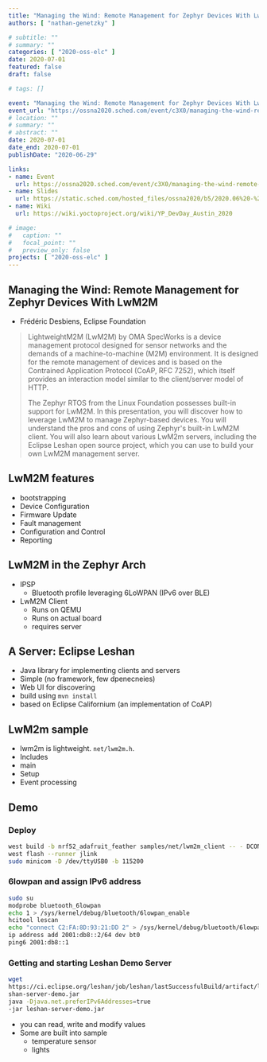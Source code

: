 ```yaml
---
title: "Managing the Wind: Remote Management for Zephyr Devices With LwM2M"
authors: [ "nathan-genetzky" ]

# subtitle: ""
# summary: ""
categories: [ "2020-oss-elc" ]
date: 2020-07-01
featured: false
draft: false

# tags: []

event: "Managing the Wind: Remote Management for Zephyr Devices With LwM2M"
event_url: "https://ossna2020.sched.com/event/c3X0/managing-the-wind-remote-management-for-zephyr-devices-with-lwm2m-frederic-desbiens-eclipse-foundation"
# location: ""
# summary: ""
# abstract: ""
date: 2020-07-01
date_end: 2020-07-01
publishDate: "2020-06-29"

links:
- name: Event
  url: https://ossna2020.sched.com/event/c3X0/managing-the-wind-remote-management-for-zephyr-devices-with-lwm2m-frederic-desbiens-eclipse-foundation
- name: Slides
  url: https://static.sched.com/hosted_files/ossna2020/b5/2020.06%20-%20fdesbiens%20-%20Managing%20the%20Wind%20-%20Zephyr%20and%20LwM2M.pdf
- name: Wiki
  url: https://wiki.yoctoproject.org/wiki/YP_DevDay_Austin_2020

# image:
#   caption: ""
#   focal_point: ""
#   preview_only: false
projects: [ "2020-oss-elc" ]
---
```


## Managing the Wind: Remote Management for Zephyr Devices With LwM2M

- Frédéric Desbiens, Eclipse Foundation

> LightweightM2M (LwM2M) by OMA SpecWorks is a device management protocol designed for sensor networks and the demands of a machine-to-machine (M2M) environment. It is designed for the remote management of devices and is based on the Contrained Application Protocol (CoAP, RFC 7252), which itself provides an interaction model similar to the client/server model of HTTP.
>
> The Zephyr RTOS from the Linux Foundation possesses built-in support for LwM2M. In this presentation, you will discover how to leverage LwM2M to manage Zephyr-based devices. You will understand the pros and cons of using Zephyr's built-in LwM2M client. You will also learn about various LwM2m servers, including the Eclipse Leshan open source project, which you can use to build your own LwM2M management server.

## LwM2M features

- bootstrapping
- Device Configuration
- Firmware Update
- Fault management
- Configuration and Control
- Reporting

## LwM2M in the Zephyr Arch

- IPSP
  - Bluetooth profile leveraging 6LoWPAN (IPv6 over BLE)
- LwM2M Client
  - Runs on QEMU
  - Runs on actual board
  - requires server

## A Server: Eclipse Leshan

- Java library for implementing clients and servers
- Simple (no framework, few dpenecneies)
- Web UI for discovering
- build  using `mvn install`
- based on Eclipse Californium (an implementation of CoAP)

## LwM2m sample

- lwm2m is lightweight. `net/lwm2m.h`.
- Includes
- main
- Setup
- Event processing

## Demo

### Deploy

```sh
west build -b nrf52_adafruit_feather samples/net/lwm2m_client -- - DCONF_FILE="prj.conf overlay-bt.conf"
west flash --runner jlink
sudo minicom -D /dev/ttyUSB0 -b 115200
```

### 6lowpan and assign IPv6 address

```sh
sudo su
modprobe bluetooth_6lowpan
echo 1 > /sys/kernel/debug/bluetooth/6lowpan_enable
hcitool lescan
echo "connect C2:FA:8D:93:21:DD 2" > /sys/kernel/debug/bluetooth/6lowpan_control
ip address add 2001:db8::2/64 dev bt0
ping6 2001:db8::1
```

### Getting and starting Leshan Demo Server

```sh
wget
https://ci.eclipse.org/leshan/job/leshan/lastSuccessfulBuild/artifact/le
shan-server-demo.jar
java -Djava.net.preferIPv6Addresses=true
-jar leshan-server-demo.jar
```

- you can read, write and modify values
- Some are built into sample
  - temperature sensor
  - lights
